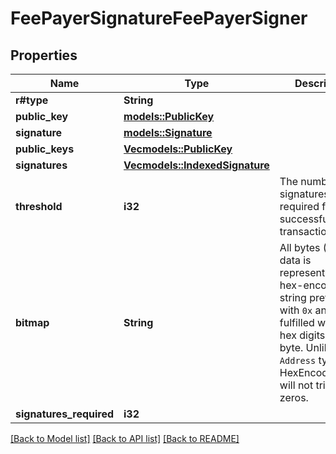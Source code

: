 # FeePayerSignatureFeePayerSigner

## Properties

Name | Type | Description | Notes
------------ | ------------- | ------------- | -------------
**r#type** | **String** |  | 
**public_key** | [**models::PublicKey**](PublicKey.md) |  | 
**signature** | [**models::Signature**](Signature.md) |  | 
**public_keys** | [**Vec<models::PublicKey>**](PublicKey.md) |  | 
**signatures** | [**Vec<models::IndexedSignature>**](IndexedSignature.md) |  | 
**threshold** | **i32** | The number of signatures required for a successful transaction | 
**bitmap** | **String** | All bytes (Vec<u8>) data is represented as hex-encoded string prefixed with `0x` and fulfilled with two hex digits per byte.  Unlike the `Address` type, HexEncodedBytes will not trim any zeros.  | 
**signatures_required** | **i32** |  | 

[[Back to Model list]](../README.md#documentation-for-models) [[Back to API list]](../README.md#documentation-for-api-endpoints) [[Back to README]](../README.md)


